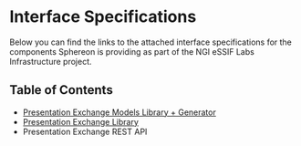 # Interface Specifications
Below you can find the links to the attached interface specifications for the components Sphereon is providing as part of the NGI eSSIF Labs Infrastructure project.

## Table of Contents
* [Presentation Exchange Models Library + Generator](./interface_specification_of_pe_models_library.md)
* [Presentation Exchange Library](./interface_specification_of_pe_library_component.md)
* Presentation Exchange REST API
